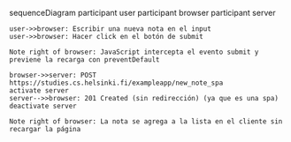 sequenceDiagram
participant user
participant browser
participant server

    user->>browser: Escribir una nueva nota en el input
    user->>browser: Hacer click en el botón de submit

    Note right of browser: JavaScript intercepta el evento submit y previene la recarga con preventDefault

    browser->>server: POST https://studies.cs.helsinki.fi/exampleapp/new_note_spa
    activate server
    server-->>browser: 201 Created (sin redirección) (ya que es una spa)
    deactivate server

    Note right of browser: La nota se agrega a la lista en el cliente sin recargar la página
